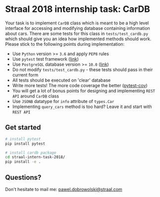 # Straal 2018 internship task: CarDB

Your task is to implement `CarDB` class which is meant to be a high level
interface for accessing and modifying database containing information about cars.
There are some tests for this class in `tests/test_cardb.py` which should
give you an idea how implemented methods should work.
Please stick to the following points during implementation:


- Use `Python` version >= `3.6` and apply `PEP8` rules
- Use `pytest` test framework ([link](https://docs.pytest.org/en/latest/))
- Use `PostgreSQL` database version >= `10.0` ([link](https://www.postgresql.org/))
- Do not modify `tests/test_cardb.py` - these tests should pass in their current form
- All tests should be executed on 'clear' database
- Write more tests! The more code coverage the better ([pytest-cov](https://pytest-cov.readthedocs.io/en/latest/))
- You will get a lot of bonus points for designing and implementing `REST API` around `CarDB` class
- Use `JSONB` datatype for `info` attribute of `types.Car`
- Implementing `query_cars` method is too hard? Leave it and start with `REST API`


## Get started
```sh
# install pytest
pip install pytest

# install cardb package
cd straal-intern-task-2018/
pip install -e .
```
## Questions?
Don't hesitate to mail me: pawel.dobrowolski@straal.com
